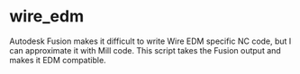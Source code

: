 # wire_edm
Autodesk Fusion makes it difficult to write Wire EDM specific NC code, but I can approximate it with Mill code. This script takes the Fusion output and makes it EDM compatible.
